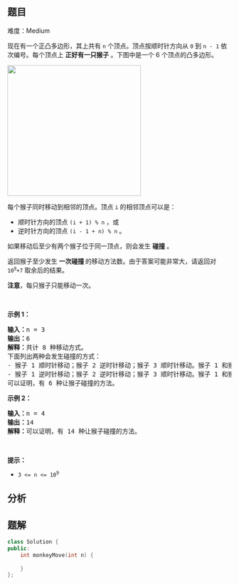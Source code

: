 
## 题目
难度：Medium
<p>现在有一个正凸多边形，其上共有 <code>n</code> 个顶点。顶点按顺时针方向从 <code>0</code> 到 <code>n - 1</code> 依次编号。每个顶点上 <strong>正好有一只猴子</strong> 。下图中是一个 6 个顶点的凸多边形。</p>

<p><img alt="" src="https://assets.leetcode.com/uploads/2023/01/22/hexagon.jpg" style="width: 300px; height: 293px;"></p>

<p>每个猴子同时移动到相邻的顶点。顶点 <code>i</code> 的相邻顶点可以是：</p>

<ul>
	<li>顺时针方向的顶点 <code>(i + 1) % n</code> ，或</li>
	<li>逆时针方向的顶点 <code>(i - 1 + n) % n</code> 。</li>
</ul>

<p>如果移动后至少有两个猴子位于同一顶点，则会发生 <strong>碰撞</strong> 。</p>

<p>返回猴子至少发生 <strong>一次碰撞 </strong>的移动方法数。由于答案可能非常大，请返回对 <code>10<sup>9</sup>+7</code> 取余后的结果。</p>

<p><strong>注意</strong>，每只猴子只能移动一次。</p>

<p>&nbsp;</p>

<p><strong>示例 1：</strong></p>

<pre><strong>输入：</strong>n = 3
<strong>输出：</strong>6
<strong>解释：</strong>共计 8 种移动方式。
下面列出两种会发生碰撞的方式：
- 猴子 1 顺时针移动；猴子 2 逆时针移动；猴子 3 顺时针移动。猴子 1 和猴子 2 碰撞。
- 猴子 1 逆时针移动；猴子 2 逆时针移动；猴子 3 顺时针移动。猴子 1 和猴子 3 碰撞。
可以证明，有 6 种让猴子碰撞的方法。
</pre>

<p><strong>示例 2：</strong></p>

<pre><strong>输入：</strong>n = 4
<strong>输出：</strong>14
<strong>解释：</strong>可以证明，有 14 种让猴子碰撞的方法。</pre>

<p>&nbsp;</p>

<p><strong>提示：</strong></p>

<ul>
	<li><code>3 &lt;= n &lt;= 10<sup>9</sup></code></li>
</ul>

## 分析

## 题解
```cpp
class Solution {
public:
    int monkeyMove(int n) {
        
    }
};
```